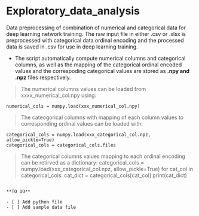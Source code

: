 # Exploratory_data_analysis 

Data preprocessing of combination of numerical and categorical data for deep learning network training.
The raw input file in either .csv or .xlsx is preprocessed with categorical data ordinal encoding and the processed
data is saved in .csv for use in deep learning training.

* The script automatically compute numerical columns and categorical columns, as well as the mapping of the categorical ordinal
encoded values and the correspoding categorical values are stored as **.npy and .npz** files respectively.

> The numerical columns values can be loaded from xxxx_numerical_col.npy using:
```
numerical_cols = numpy.load(xxx_numerical_col.npy)
```
> The cateogorical columns with mapping of each column values to corresponding ordinal values can be loaded with:
```
categorical_cols = numpy.load(xxx_categorical_col.npz, allow_pickle=True)
categorical_cols = categorical_cols.files
```

> The categorical columns values mapping to each ordinal encoding can be retirved as a dictionary:
categorical_cols = numpy.load(xxx_categorical_col.npz, allow_pickle=True)
for cat_col in categorical_cols:
cat_dict = categorical_cols[cat_col]
print(cat_dict)
```

**TO DO**

- [ ] Add python file
- [ ] Add sample data file
